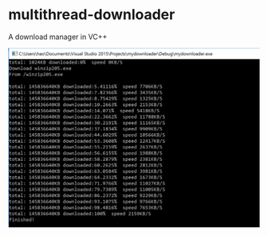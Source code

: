 # multithread-downloader
A download manager in VC++

![alt text](https://github.com/haoyu987/multithread-downloader/blob/master/img/Capture.PNG)
